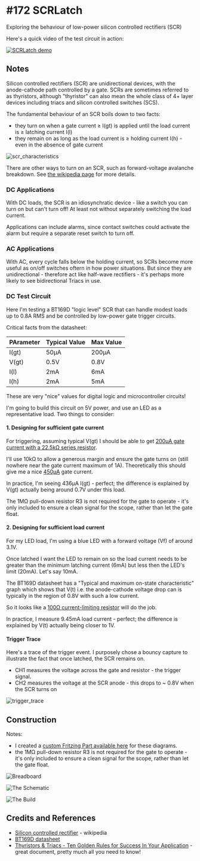 # #172 SCRLatch

Exploring the behaviour of low-power silicon controlled rectifiers (SCR)

Here's a quick video of the test circuit in action:

[![SCRLatch demo](https://img.youtube.com/vi/-pO0aRX99G0/0.jpg)](https://www.youtube.com/watch?v=-pO0aRX99G0)


## Notes

Silicon controlled rectifiers (SCR) are unidirectional devices, with the anode-cathode path controlled by a gate.
SCRs are sometimes referred to as thyristors,
although "thyristor" can also mean the whole class of 4+ layer devices including triacs and silicon controlled switches (SCS).

The fundamental behaviour of an SCR boils down to two facts:
* they turn on when a gate current ≥ I(gt) is applied until the load current is ≥ latching current I(l)
* they remain on as long as the load current is ≥ holding current I(h) - even in the absence of gate current

![scr_characteristics](./assets/scr_characteristics.png?raw=true)

There are other ways to turn on an SCR, such as forward-voltage avalanche breakdown. See [the wikipedia page](https://en.wikipedia.org/wiki/Silicon_controlled_rectifier) for more details.

### DC Applications

With DC loads, the SCR is an idiosynchratic device - like a switch you can turn on but can't turn off! At least not without separately switching the load current.

Applications can include alarms, since contact switches could activate the alarm but require a separate reset switch to turn off.

### AC Applications

With AC, every cycle falls below the holding current, so SCRs become more useful as on/off switches oftern in how power situations.
But since they are unidirectional - therefore act like half-wave rectifiers - it's perhaps more likely to see bidirectional Triacs in use.

### DC Test Circuit

Here I'm testing a BT169D "logic level" SCR that can handle modest loads up to 0.8A RMS and be controlled by low-power gate trigger circuits.

Critical facts from the datasheet:

| PArameter | Typical Value | Max Value |
|-----------|---------------|-----------|
| I(gt)     | 50µA          | 200µA     |
| V(gt)     | 0.5V          | 0.8V      |
| I(l)      | 2mA           | 6mA       |
| I(h)      | 2mA           | 5mA       |

These are very "nice" values for digital logic and microcontroller circuits!

I'm going to build this circuit on 5V power, and use an LED as a representative load. Two things to consider:

#### 1. Designing for sufficient gate current

For triggering, assuming typical V(gt) I should be able to get
[200µA gate current with a 22.5kΩ series resistor](https://www.wolframalpha.com/input/?i=%285V+-+0.5V%29%2F200%C2%B5A).

I'll use 10kΩ to allow a generous margin and ensure the gate turns on (still nowhere near the gate current maximum of 1A).
Theoretically this should give me a nice [450µA](https://www.wolframalpha.com/input/?i=%285V+-+0.5V%29%2F10k%CE%A9) gate current.

In practice, I'm seeing 436µA I(gt) - perfect; the difference is explained by V(gt) actually being around 0.7V under this load.

The 1MΩ pull-down resistor R3 is not required for the gate to operate - it's only included to ensure a clean signal for the scope, rather than let the gate float.

#### 2. Designing for sufficient load current

For my LED load, I'm using a blue LED with a forward voltage (Vf) of around 3.1V.

Once latched I want the LED to remain on so the load current
needs to be greater than the minimum latching current (6mA)
but less then the LED's limit (20mA). Let's say 10mA.

The BT169D datasheet has a "Typical and maximum on-state characteristic" graph which shows that V(t) i.e. the anode-cathode voltage drop
can is typically in the region of 0.8V with such a low current.

So it looks like a [100Ω current-limiting resistor](https://www.wolframalpha.com/input/?i=%285V-3.1V-0.8V%29%2F10mA) will do the job.

In practice, I measure 9.45mA load current - perfect; the difference is explained by V(t) actually being closer to 1V.

#### Trigger Trace

Here's a trace of the trigger event. I purposely chose a bouncy capture to illustrate the fact that once latched, the SCR remains on.
* CH1 measures the voltage across the gate and resistor - the trigger signal.
* CH2 measures the voltage at the SCR anode - this drops to ~ 0.8V when the SCR turns on


![trigger_trace](./assets/trigger_trace.gif?raw=true)

## Construction

Notes:
* I created a
[custom Fritzing Part available here](../../../FritzingParts/SCR) for these diagrams.
* the 1MΩ pull-down resistor R3 is not required for the gate to operate - it's only included to ensure a clean signal for the scope, rather than let the gate float.

![Breadboard](./assets/SCRLatch_bb.jpg?raw=true)

![The Schematic](./assets/SCRLatch_schematic.jpg?raw=true)

![The Build](./assets/SCRLatch_build.jpg?raw=true)

## Credits and References

* [Silicon controlled rectifier](https://en.wikipedia.org/wiki/Silicon_controlled_rectifier) - wikipedia
* [BT169D datasheet](http://www.icpdf.com/PHILIPS_datasheet/BT169_pdf_855967/BT169_datasheet.html)
* [Thyristors & Triacs - Ten Golden Rules for Success In Your Application](http://www.nxp.com/documents/application_note/AN_GOLDEN_RULES.pdf) - great document, pretty much all you need to know!
